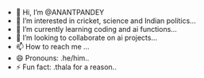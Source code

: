 - 👋 Hi, I’m @ANANTPANDEY
- 👀 I’m interested in cricket, science and Indian politics...
- 🌱 I’m currently learning coding and ai functions...
- 💞️ I’m looking to collaborate on ai projects...
- 📫 How to reach me ...
- 😄 Pronouns: .he/him..
- ⚡ Fun fact: .thala for a reason..

<!---
ANANTPANDE/ANANTPANDE is a ✨ special ✨ repository because its `README.md` (this file) appears on your GitHub profile.
You can click the Preview link to take a look at your changes.
--->
